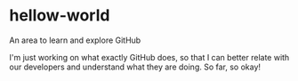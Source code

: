 # hellow-world
An area to learn and explore GitHub

I'm just working on what exactly GitHub does, so that I can better relate with our developers and understand what they are doing.
So far, so okay!
